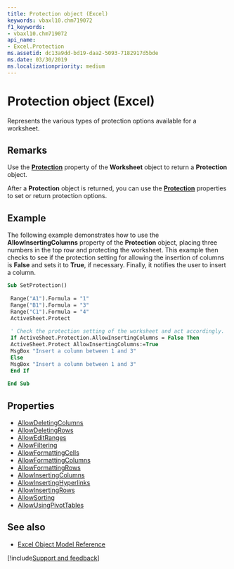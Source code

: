 ```yaml
---
title: Protection object (Excel)
keywords: vbaxl10.chm719072
f1_keywords:
- vbaxl10.chm719072
api_name:
- Excel.Protection
ms.assetid: dc13a9dd-bd19-daa2-5093-7182917d5bde
ms.date: 03/30/2019
ms.localizationpriority: medium
---
```



# Protection object (Excel)

Represents the various types of protection options available for a worksheet.


## Remarks

Use the **[Protection](Excel.Worksheet.Protection.md)** property of the **Worksheet** object to return a **Protection** object.

After a **Protection** object is returned, you can use the **[Protection](#properties)** properties to set or return protection options.

## Example

The following example demonstrates how to use the **AllowInsertingColumns** property of the **Protection** object, placing three numbers in the top row and protecting the worksheet. This example then checks to see if the protection setting for allowing the insertion of columns is **False** and sets it to **True**, if necessary. Finally, it notifies the user to insert a column.

```vb
Sub SetProtection() 
 
 Range("A1").Formula = "1" 
 Range("B1").Formula = "3" 
 Range("C1").Formula = "4" 
 ActiveSheet.Protect 
 
 ' Check the protection setting of the worksheet and act accordingly. 
 If ActiveSheet.Protection.AllowInsertingColumns = False Then 
 ActiveSheet.Protect AllowInsertingColumns:=True 
 MsgBox "Insert a column between 1 and 3" 
 Else 
 MsgBox "Insert a column between 1 and 3" 
 End If 
 
End Sub
```


## Properties

- [AllowDeletingColumns](Excel.Protection.AllowDeletingColumns.md)
- [AllowDeletingRows](Excel.Protection.AllowDeletingRows.md)
- [AllowEditRanges](Excel.Protection.AllowEditRanges.md)
- [AllowFiltering](Excel.Protection.AllowFiltering.md)
- [AllowFormattingCells](Excel.Protection.AllowFormattingCells.md)
- [AllowFormattingColumns](Excel.Protection.AllowFormattingColumns.md)
- [AllowFormattingRows](Excel.Protection.AllowFormattingRows.md)
- [AllowInsertingColumns](Excel.Protection.AllowInsertingColumns.md)
- [AllowInsertingHyperlinks](Excel.Protection.AllowInsertingHyperlinks.md)
- [AllowInsertingRows](Excel.Protection.AllowInsertingRows.md)
- [AllowSorting](Excel.Protection.AllowSorting.md)
- [AllowUsingPivotTables](Excel.Protection.AllowUsingPivotTables.md)


## See also

- [Excel Object Model Reference](overview/Excel/object-model.md)

[!include[Support and feedback](~/includes/feedback-boilerplate.md)]
